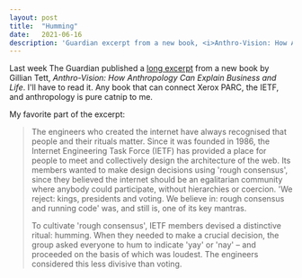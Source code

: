 ```yaml
---
layout: post
title:  "Humming"
date:   2021-06-16
description: 'Guardian excerpt from a new book, <i>Anthro-Vision: How Anthropology Can Explain Business and Life</i>'
---
```


Last week The Guardian published a [long excerpt](https://www.theguardian.com/science/2021/jun/03/the-empty-office-what-we-lose-when-we-work-from-home) from a new book by Gillian Tett, _Anthro-Vision: How Anthropology Can Explain Business and Life_. I'll have to read it. Any book that can connect Xerox PARC, the IETF, and anthropology is pure catnip to me.

My favorite part of the excerpt:

> The engineers who created the internet have always recognised that people and their rituals matter. Since it was founded in 1986, the Internet Engineering Task Force (IETF) has provided a place for people to meet and collectively design the architecture of the web. Its members wanted to make design decisions using 'rough consensus', since they believed the internet should be an egalitarian community where anybody could participate, without hierarchies or coercion. 'We reject: kings, presidents and voting. We believe in: rough consensus and running code' was, and still is, one of its key mantras.
>
> To cultivate 'rough consensus', IETF members devised a distinctive ritual: humming. When they needed to make a crucial decision, the group asked everyone to hum to indicate 'yay' or 'nay' – and proceeded on the basis of which was loudest. The engineers considered this less divisive than voting.
